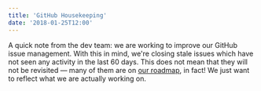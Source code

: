 ```yaml
---
title: 'GitHub Housekeeping'
date: '2018-01-25T12:00'
---
```


A quick note from the dev team: we are working to improve our GitHub issue management.
With this in mind, we're closing stale issues which have not seen any activity in the last
60 days. This does not mean that they will not be revisited — many of them are on
[our roadmap](https://pressbooks.org/roadmap/), in fact! We just want to reflect what we
are actually working on.
